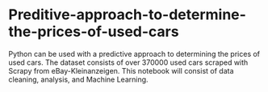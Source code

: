 # Preditive-approach-to-determine-the-prices-of-used-cars
Python can be used with a predictive approach to determining the prices of used cars. 
The dataset consists of over 370000 used cars scraped with Scrapy from eBay-Kleinanzeigen.
This notebook will consist of data cleaning, analysis, and Machine Learning.
